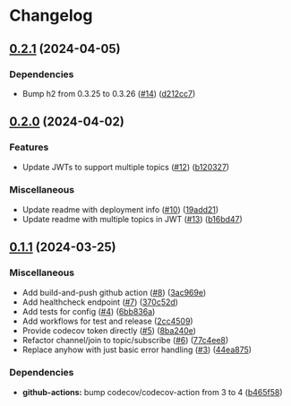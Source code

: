 # Changelog

## [0.2.1](https://github.com/ikornaselur/notiflux/compare/v0.2.0...v0.2.1) (2024-04-05)


### Dependencies

* Bump h2 from 0.3.25 to 0.3.26 ([#14](https://github.com/ikornaselur/notiflux/issues/14)) ([d212cc7](https://github.com/ikornaselur/notiflux/commit/d212cc77a3db01f00a83c8c9c9c4c631934babcc))

## [0.2.0](https://github.com/ikornaselur/notiflux/compare/v0.1.1...v0.2.0) (2024-04-02)


### Features

* Update JWTs to support multiple topics ([#12](https://github.com/ikornaselur/notiflux/issues/12)) ([b120327](https://github.com/ikornaselur/notiflux/commit/b120327c051f403574a118d8e27795cc38c9f410))


### Miscellaneous

* Update readme with deployment info ([#10](https://github.com/ikornaselur/notiflux/issues/10)) ([19add21](https://github.com/ikornaselur/notiflux/commit/19add212b357be08fdde8f575c8f74e79ed487bb))
* Update readme with multiple topics in JWT ([#13](https://github.com/ikornaselur/notiflux/issues/13)) ([b16bd47](https://github.com/ikornaselur/notiflux/commit/b16bd47321acbe36693ba3007258e1d1f258cb73))

## [0.1.1](https://github.com/ikornaselur/notiflux/compare/v0.1.0...v0.1.1) (2024-03-25)


### Miscellaneous

* Add build-and-push github action ([#8](https://github.com/ikornaselur/notiflux/issues/8)) ([3ac969e](https://github.com/ikornaselur/notiflux/commit/3ac969ebc3830b0429bb68ead5f59823a5b68663))
* Add healthcheck endpoint ([#7](https://github.com/ikornaselur/notiflux/issues/7)) ([370c52d](https://github.com/ikornaselur/notiflux/commit/370c52d16d3f7189599f731c308f2e509cd546b3))
* Add tests for config ([#4](https://github.com/ikornaselur/notiflux/issues/4)) ([6bb836a](https://github.com/ikornaselur/notiflux/commit/6bb836ab0439dafdd5fc5fa04d04802e8dbe5e91))
* Add workflows for test and release ([2cc4509](https://github.com/ikornaselur/notiflux/commit/2cc45098517ebafaf79cefd6416df96d4373d34e))
* Provide codecov token directly ([#5](https://github.com/ikornaselur/notiflux/issues/5)) ([8ba240e](https://github.com/ikornaselur/notiflux/commit/8ba240e0b0e0d7e7c5e714221c96316077f5982e))
* Refactor channel/join to topic/subscribe ([#6](https://github.com/ikornaselur/notiflux/issues/6)) ([77c4ee8](https://github.com/ikornaselur/notiflux/commit/77c4ee869277296c4b5148bd72931dafd38dbc43))
* Replace anyhow with just basic error handling ([#3](https://github.com/ikornaselur/notiflux/issues/3)) ([44ea875](https://github.com/ikornaselur/notiflux/commit/44ea875ae91a703a1541c4b43a8cf9dc2d2b7467))


### Dependencies

* **github-actions:** bump codecov/codecov-action from 3 to 4 ([b465f58](https://github.com/ikornaselur/notiflux/commit/b465f588e468b6f4c075dd4050db32b1fad8227a))

